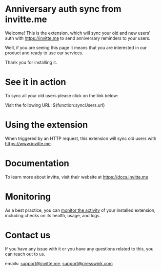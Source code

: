 <!-- 
This file provides your users an overview of how to use your extension after they've installed it. All content is optional, but this is the recommended format. Your users will see the contents of this file in the Firebase console after they install the extension.

Include instructions for using the extension and any important functional details. Also include **detailed descriptions** for any additional post-installation setup required by the user.

Reference values for the extension instance using the ${param:PARAMETER_NAME} or ${function:VARIABLE_NAME} syntax.
Learn more in the docs: https://firebase.google.com/docs/extensions/publishers/user-documentation#reference-in-postinstall

Learn more about writing a POSTINSTALL.md file in the docs:
https://firebase.google.com/docs/extensions/publishers/user-documentation#writing-postinstall
-->
# Anniversary auth sync from invitte.me
Welcome! This is the extension, which will sync your old and new users' auth with https://invitte.me to send anniversary reminders to your users.

Well, if you are seeing this page it means that you are interested in our product and ready to use our services.

Thank you for installing it.

# See it in action

To sync all your old users please click on the link below:

Visit the following URL:
${function:syncUsers.url}

# Using the extension

When triggered by an HTTP request, this extension will sync old users with https://www.invitte.me.

# Documentation

To learn more about invitte, visit their website at https://docs.invitte.me 

<!-- We recommend keeping the following section to explain how to monitor extensions with Firebase -->
# Monitoring

As a best practice, you can [monitor the activity](https://firebase.google.com/docs/extensions/manage-installed-extensions#monitor) of your installed extension, including checks on its health, usage, and logs.

# Contact us
If you have any issue with it or you have any questions related to this, you can reach out to us.

emails: support@invitte.me, support@presswink.com
